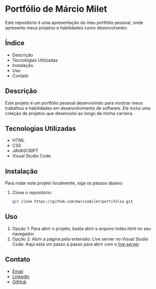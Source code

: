# Portfólio de Márcio Milet

Este repositório é uma apresentação do meu portfólio pessoal, onde apresento meus projetos e habilidades como desenvolvedor.

## Índice

- Descrição
- Tecnologias Utilizadas
- Instalação
- Uso
- Contato

## Descrição

Este projeto é um portfólio pessoal desenvolvido para mostrar meus trabalhos e habilidades em desenvolvimento de software. Ele inclui uma coleção de projetos que desenvolvi ao longo da minha carreira.

## Tecnologias Utilizadas

- HTML
- CSS
- JAVASCRIPT
- Visual Studio Code

## Instalação

Para rodar este projeto localmente, siga os passos abaixo:

1. Clone o repositório:

   ```bash
   git clone https://github.com/marciomilet/portifolio.git

## Uso

1. Opção 1: Para abrir o projeto, basta abrir o arquivo index.html no seu navegador.
2. Opção 2: Abrir a página pela extensão: Live server no Visual Studio Code: Aqui está um passo a passo para abrir com o [live server](https://freecodecamp.org/portuguese/news/live-server-no-vs-code-como-atualizar-automaticamente-o-seu-navegador-com-essa-extensao-simples/)

## Contato

- [Email](mailto:contato.marciomilet@gmail.com)
- [LinkedIn](https://www.linkedin.com/in/márcio-milet-de-carvalho-neves-junior-149b3824a/)
- [GitHub](https://github.com/marciomilet)